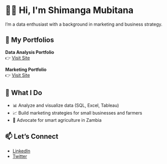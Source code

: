 # 👋🏽 Hi, I'm Shimanga Mubitana

I’m a data enthusiast with a background in marketing and business strategy.

## 📁 My Portfolios

**Data Analysis Portfolio**  
👉 [Visit Site](https://your-data-portfolio-site-link)

**Marketing Portfolio**  
👉 [Visit Site](https://your-marketing-portfolio-site-link)

## 💼 What I Do

- 📊 Analyze and visualize data (SQL, Excel, Tableau)
- 📈 Build marketing strategies for small businesses and farmers
- 🌱 Advocate for smart agriculture in Zambia

## 📫 Let’s Connect

- [LinkedIn](https://www.linkedin.com/in/your-link/)
- [Twitter](https://twitter.com/yourhandle)
